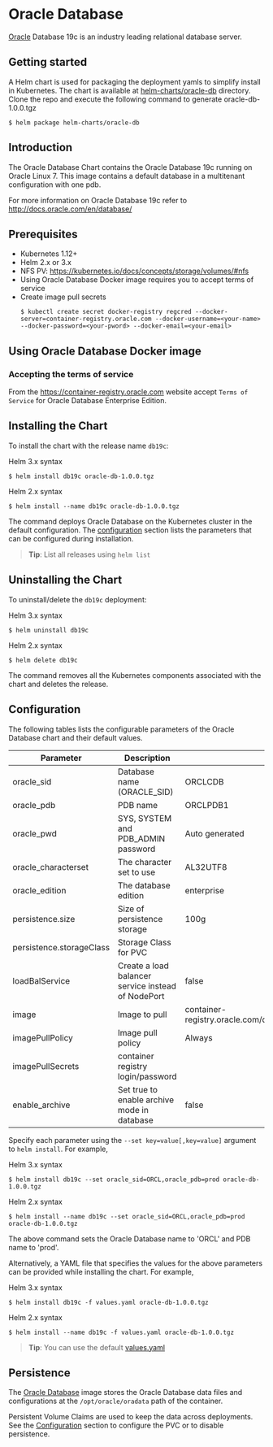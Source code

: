 # Oracle Database
[Oracle](http://www.oracle.com)
Database 19c is an industry leading relational database server.

## Getting started
A Helm chart is used for packaging the deployment yamls to simplify install in Kubernetes. The chart is available at [helm-charts/oracle-db](./) directory.
Clone the repo and execute the following command to generate oracle-db-1.0.0.tgz
```
$ helm package helm-charts/oracle-db
```

## Introduction

The Oracle Database Chart contains the Oracle Database 19c running on Oracle Linux 7. This image contains a default database in a multitenant configuration with one pdb.

For more information on Oracle Database 19c refer to http://docs.oracle.com/en/database/

## Prerequisites

- Kubernetes 1.12+
- Helm 2.x or 3.x
- NFS PV: https://kubernetes.io/docs/concepts/storage/volumes/#nfs
- Using Oracle Database Docker image requires you to accept terms of service
- Create image pull secrets
    ``` 
    $ kubectl create secret docker-registry regcred --docker-server=container-registry.oracle.com --docker-username=<your-name> --docker-password=<your-pword> --docker-email=<your-email>
    ```

## Using Oracle  Database Docker image
### Accepting the terms of service
From the https://container-registry.oracle.com website accept `Terms of Service` for Oracle Database Enterprise Edition.


## Installing the Chart

To install the chart with the release name `db19c`:

Helm 3.x syntax
```
$ helm install db19c oracle-db-1.0.0.tgz
```
Helm 2.x syntax
```
$ helm install --name db19c oracle-db-1.0.0.tgz
```

The command deploys Oracle Database on the Kubernetes cluster in the default configuration. The [configuration](#configuration) section lists the parameters that can be configured during installation.

> **Tip**: List all releases using `helm list`

## Uninstalling the Chart

To uninstall/delete the `db19c` deployment:

Helm 3.x syntax
```
$ helm uninstall db19c 
```
Helm 2.x syntax
```
$ helm delete db19c
```

The command removes all the Kubernetes components associated with the chart and deletes the release.

## Configuration

The following tables lists the configurable parameters of the Oracle  Database chart and their default values.

| Parameter                            | Description                                | Default                                                    |
| -------------------------------      | -------------------------------            | ---------------------------------------------------------- |
| oracle_sid                           | Database name (ORACLE_SID)                 | ORCLCDB                                                    |
| oracle_pdb                           | PDB name                                   | ORCLPDB1                                                   |
| oracle_pwd                           | SYS, SYSTEM and PDB_ADMIN password         | Auto generated                                             |
| oracle_characterset                  | The character set to use                   | AL32UTF8                                                   |
| oracle_edition                       | The database edition                       | enterprise                                                 |
| persistence.size                     | Size of persistence storage                | 100g                                                       |
| persistence.storageClass             | Storage Class for PVC                      |                                                            |
| loadBalService                       | Create a load balancer service instead of NodePort | false                                              |
| image                                | Image to pull                              | container-registry.oracle.com/database/enterprise:19.3.0.0 |
| imagePullPolicy                      | Image pull policy                          | Always                                                     |
| imagePullSecrets                     | container registry login/password          |                                                            |
| enable_archive                       | Set true to enable archive mode in database| false                                                      |


Specify each parameter using the `--set key=value[,key=value]` argument to `helm install`. For example,

Helm 3.x syntax
```
$ helm install db19c --set oracle_sid=ORCL,oracle_pdb=prod oracle-db-1.0.0.tgz
```
Helm 2.x syntax
```
$ helm install --name db19c --set oracle_sid=ORCL,oracle_pdb=prod oracle-db-1.0.0.tgz
```

The above command sets  the Oracle Database name to 'ORCL' and PDB name to 'prod'.

Alternatively, a YAML file that specifies the values for the above parameters can be provided while installing the chart. For example,

Helm 3.x syntax
```
$ helm install db19c -f values.yaml oracle-db-1.0.0.tgz
```
Helm 2.x syntax
```
$ helm install --name db19c -f values.yaml oracle-db-1.0.0.tgz
```

> **Tip**: You can use the default [values.yaml](values.yaml)
 

## Persistence

The [Oracle Database](https://www.oracle.com) image stores the Oracle Database data files  and configurations at the `/opt/oracle/oradata` path of the container.

Persistent Volume Claims are used to keep the data across deployments. 
See the [Configuration](#configuration) section to configure the PVC or to disable persistence.

